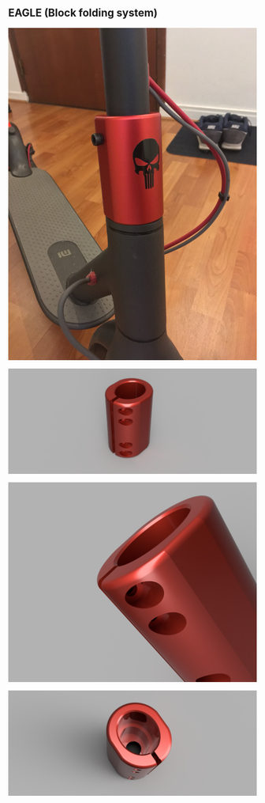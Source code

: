 ## EAGLE (Block folding system)

![Eagle](../../Images/Eagle/04.jpeg)

![Eagle](../../Images/Eagle/00.png)

![Eagle](../../Images/Eagle/01.png)

![Eagle](../../Images/Eagle/03.png)
